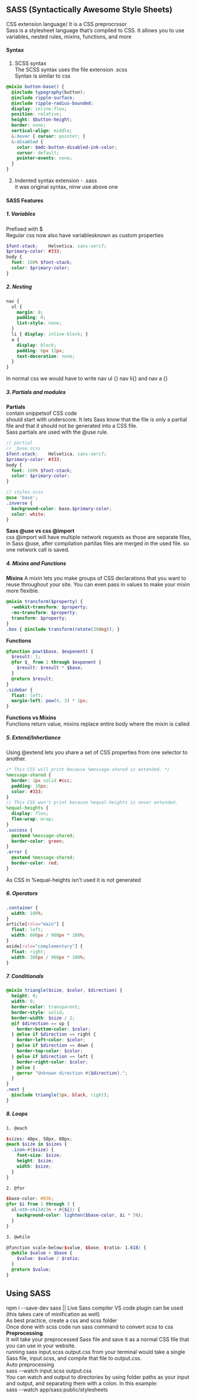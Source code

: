 ## SASS (Syntactically Awesome Style Sheets)
 CSS extension language/ It is a CSS preprocrssor  
 Sass is a stylesheet language that’s compiled to CSS. It allows you to use variables, nested rules, mixins, functions, and more  

#### Syntax
1. SCSS syntax  
The SCSS syntax uses the file extension .scss  
Syntax is similar to css  
```scss
@mixin button-base() {
  @include typography(button);
  @include ripple-surface;
  @include ripple-radius-bounded;
  display: inline-flex;
  position: relative;
  height: $button-height;
  border: none;
  vertical-align: middle;
  &:hover { cursor: pointer; }
  &:disabled {
    color: $mdc-button-disabled-ink-color;
    cursor: default;
    pointer-events: none;
  }
}
```
2. Indented syntax
extension - .sass  
it was original syntax, ninw use above one

#### SASS Features
##### 1. Variables
Prefixed with $    
Regular css now also have variablesknown as custom properties  
```scss
$font-stack:    Helvetica, sans-serif;
$primary-color: #333;
body {
  font: 100% $font-stack;
  color: $primary-color;
}
```

##### 2. Nesting
```scss
nav {
  ul {
    margin: 0;
    padding: 0;
    list-style: none;
  }
  li { display: inline-block; }
  a {
    display: block;
    padding: 6px 12px;
    text-decoration: none;
  }
}
```
In normal css we would have to write nav ul {} nav li{} and nav a {}

##### 3. Partials and modules
**Partials**  
contain snippetsof CSS code  
should start with underscore. It lets Sass know that the file is only a partial file and that it should not be generated into a CSS file.  
Sass partials are used with the @use rule.  
```scss
// partial
// _base.scss
$font-stack:    Helvetica, sans-serif;
$primary-color: #333;
body {
  font: 100% $font-stack;
  color: $primary-color;
}

// styles.scss
@use 'base';
.inverse {
  background-color: base.$primary-color;
  color: white;
}
```
**Sass @use vs css @import**  
css @import will have multiple network requests as those are separate files, in Sass @use, after compilation partilas files are merged in the used file. so one network call is saved.  

##### 4. Mixins and Functions
**Mixins**
 A mixin lets you make groups of CSS declarations that you want to reuse throughout your site. You can even pass in values to make your mixin more flexible.   
```scss
@mixin transform($property) {
  -webkit-transform: $property;
  -ms-transform: $property;
  transform: $property;
}
.box { @include transform(rotate(30deg)); }
``` 
**Functions**  
```scss
@function pow($base, $exponent) {
  $result: 1;
  @for $_ from 1 through $exponent {
    $result: $result * $base;
  }
  @return $result;
}
.sidebar {
  float: left;
  margin-left: pow(4, 3) * 1px;
}
```
**Functions vs Mixins**  
Functions return value, mixins replace entire body where the mixin is called  

##### 5. Extend/Inhertiance
Using @extend lets you share a set of CSS properties from one selector to another.  
```scss
/* This CSS will print because %message-shared is extended. */
%message-shared {
  border: 1px solid #ccc;
  padding: 10px;
  color: #333;
}
// This CSS won't print because %equal-heights is never extended.
%equal-heights {
  display: flex;
  flex-wrap: wrap;
}
.success {
  @extend %message-shared;
  border-color: green;
}
.error {
  @extend %message-shared;
  border-color: red;
}
```
As CSS in %equal-heights isn't used it is not generated

##### 6. Operators
```scss
.container {
  width: 100%;
}
article[role="main"] {
  float: left;
  width: 600px / 960px * 100%;
}
aside[role="complementary"] {
  float: right;
  width: 300px / 960px * 100%;
}
```

##### 7. Conditionals
```scss
@mixin triangle($size, $color, $direction) {
  height: 0;
  width: 0;
  border-color: transparent;
  border-style: solid;
  border-width: $size / 2;
  @if $direction == up {
    border-bottom-color: $color;
  } @else if $direction == right {
    border-left-color: $color;
  } @else if $direction == down {
    border-top-color: $color;
  } @else if $direction == left {
    border-right-color: $color;
  } @else {
    @error "Unknown direction #{$direction}.";
  }
}
.next {
  @include triangle(5px, black, right);
}
```

##### 8. Loops
```scss
1. @each

$sizes: 40px, 50px, 80px;
@each $size in $sizes {
  .icon-#{$size} {
    font-size: $size;
    height: $size;
    width: $size;
  }
}

2. @for

$base-color: #036;
@for $i from 1 through 3 {
  ul:nth-child(3n + #{$i}) {
    background-color: lighten($base-color, $i * 5%);
  }
}

3. @while

@function scale-below($value, $base, $ratio: 1.618) {
  @while $value > $base {
    $value: $value / $ratio;
  }
  @return $value;
}
```

## Using SASS
npm i --save-dev sass || Live Sass compiler VS code plugin can be used (this takes care of minification as well)  
As best practice, create a css and scss folder  
Once done with scss code run sass command to convert scss to css  
**Preprocessing**  
It will take your preprocessed Sass file and save it as a normal CSS file that you can use in your website.  
running sass input.scss output.css from your terminal would take a single Sass file, input.scss, and compile that file to output.css.  
Auto preprocessing  
sass --watch input.scss output.css  
You can watch and output to directories by using folder paths as your input and output, and separating them with a colon. In this example:  
sass --watch app/sass:public/stylesheets  
